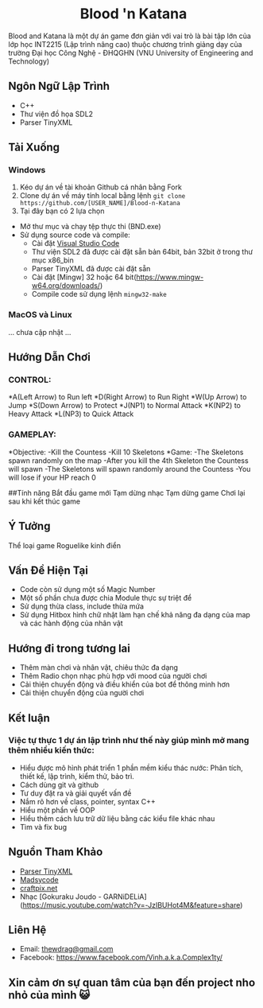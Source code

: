 
<h1 align="center">
    Blood 'n Katana
</h1>

<td align="center">
      Blood and Katana là một dự án game đơn giản với vai trò là bài tập lớn của lớp học INT2215 (Lập trình nâng cao) thuộc chương trình giảng dạy của trường Đại học Công Nghệ - ĐHQGHN (VNU University of Engineering and Technology) 
</td>

## Ngôn Ngữ Lập Trình

- C++
- Thư viện đồ họa SDL2
- Parser TinyXML

## Tải Xuống

### Windows
1. Kéo dự án về tài khoản Github cá nhân bằng Fork
2. Clone dự án về máy tính local bằng lệnh `git clone https://github.com/[USER_NAME]/Blood-n-Katana`
3. Tại đây bạn có 2 lựa chọn 
  - Mở thư mục và chạy tệp thực thi (BND.exe)
  - Sử dụng source code và compile:
    + Cài đặt [Visual Studio Code](https://code.visualstudio.com/download) 
    + Thư viện SDL2 đã được cài đặt sẵn bản 64bit, bản 32bit ở trong thư mục x86_bin
    + Parser TinyXML đã được cài đặt sẵn
    + Cài đặt [Mingw] 32 hoặc 64 bit(https://www.mingw-w64.org/downloads/)
    + Compile code sử dụng lệnh `mingw32-make`

### MacOS và Linux
... chưa cập nhật ...

## Hướng Dẫn Chơi

### CONTROL:      
*A(Left Arrow) to Run left
*D(Right Arrow) to Run Right
*W(Up Arrow) to Jump
*S(Down Arrow) to Protect
*J(NP1) to Normal Attack
*K(NP2) to Heavy Attack
*L(NP3) to Quick Attack

                                                         
### GAMEPLAY:                             
*Objective:
    -Kill the Countess
    -Kill 10 Skeletons
*Game:
    -The Skeletons spawn randomly on the map
    -After you kill the 4th Skeleton the Countess will spawn
    -The Skeletons will spawn randomly around the Countess
    -You will lose if your HP reach 0
    
##Tính năng
Bắt đầu game mới
Tạm dừng nhạc
Tạm dừng game
Chơi lại sau khi kết thúc game
    
## Ý Tưởng
Thể loại game Roguelike kinh điển

## Vấn Đề Hiện Tại

- Code còn sử dụng một số Magic Number
- Một số phần chưa được chia Module thực sự triệt để
- Sử dụng thừa class, include thừa mứa
- Sử dụng Hitbox hình chữ nhật làm hạn chế khả năng đa dạng của map và các hành động của nhân vật

## Hướng đi trong tương lai 
- Thêm màn chơi và nhân vật, chiêu thức đa dạng
- Thêm Radio chọn nhạc phù hợp với mood của người chơi
- Cải thiện chuyển động và điều khiển của bot để thông minh hơn
- Cải thiện chuyển động của người chơi

## Kết luận

### Việc tự thực 1 dự án lập trình như thế này giúp mình mở mang thêm nhiều kiến thức:
- Hiểu được mô hình phát triển 1 phần mềm kiểu thác nước: Phân tích, thiết kế, lập trình, kiểm thử, bảo trì.
- Cách dùng git và github
- Tư duy đặt ra và giải quyết vấn đề
- Nắm rõ hơn về class, pointer, syntax C++
- Hiểu một phần về OOP
- Hiểu thêm cách lưu trữ dữ liệu bằng các kiểu file khác nhau
- Tìm và fix bug


## Nguồn Tham Khảo
- [Parser TinyXML](https://github.com/leethomason/tinyxml2)
- [Madsycode](https://www.youtube.com/playlist?list=PL-K0viiuJ2RctP5nlJlqmHGeh66-GOZR_)
- [craftpix.net](https://craftpix.net/)
- Nhạc [Gokuraku Joudo - GARNiDELiA] (https://music.youtube.com/watch?v=-JzIBUHot4M&feature=share)

## Liên Hệ

- Email: thewdrag@gmail.com
- Facebook: https://www.facebook.com/Vinh.a.k.a.Complex1ty/

## Xin cảm ơn sự quan tâm của bạn đến project nho nhỏ của mình 😺
